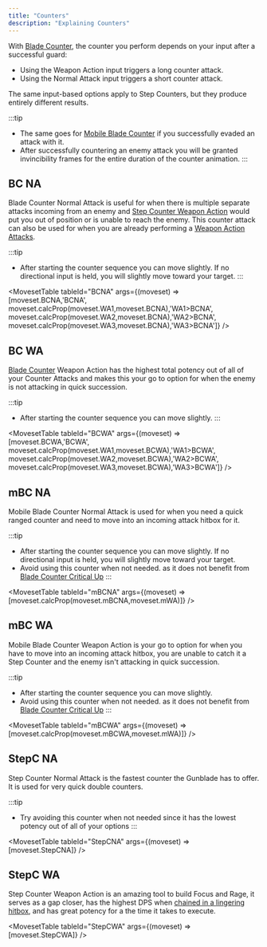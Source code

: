 ```yaml
---
title: "Counters"
description: "Explaining Counters"
---
```


With [Blade Counter](/skill-tree/skills#blade-counter), the counter you perform depends on your input after a successful guard:
* Using the Weapon Action input triggers a long counter attack.
* Using the Normal Attack input triggers a short counter attack.

The same input-based options apply to Step Counters, but they produce entirely different results.

:::tip
* The same goes for [Mobile Blade Counter](/skill-tree/skills#mobile-blade-counter) if you successfully evaded an attack with it.
* After successfully countering an enemy attack you will be granted invincibility frames for the entire duration of the counter animation.
:::

## BC NA
Blade Counter Normal Attack is useful for when there is multiple separate attacks incoming from an enemy and [Step Counter Weapon Action](/moveset/counters#stepc-wa) would put you out of position or is unable to reach the enemy. This counter attack can also be used for when you are already performing a [Weapon Action Attacks](/moveset/weapon-action#wa123). 

:::tip
* After starting the counter sequence you can move slightly. If no directional input is held, you will slightly move toward your target.
:::

<VideoPlayer src="/PA/BCNA.webm" />

<MovesetTable tableId="BCNA" args={(moveset) => [moveset.BCNA,'BCNA', moveset.calcProp(moveset.WA1,moveset.BCNA),'WA1>BCNA', moveset.calcProp(moveset.WA2,moveset.BCNA),'WA2>BCNA', moveset.calcProp(moveset.WA3,moveset.BCNA),'WA3>BCNA']} />

## BC WA
[Blade Counter](/skill-tree/skills#blade-counter) Weapon Action has the highest total potency out of all of your Counter Attacks and makes this your go to option for when the enemy is not attacking in quick succession.

:::tip
* After starting the counter sequence you can move slightly.
:::

<VideoPlayer src="/PA/BCWA.webm" />

<MovesetTable tableId="BCWA" args={(moveset) => [moveset.BCWA,'BCWA', moveset.calcProp(moveset.WA1,moveset.BCWA),'WA1>BCWA', moveset.calcProp(moveset.WA2,moveset.BCWA),'WA2>BCWA', moveset.calcProp(moveset.WA3,moveset.BCWA),'WA3>BCWA']} />

## mBC NA
Mobile Blade Counter Normal Attack is used for when you need a quick ranged counter and need to move into an incoming attack hitbox for it.

:::tip
* After starting the counter sequence you can move slightly. If no directional input is held, you will slightly move toward your target. 
* Avoid using this counter when not needed. as it does not benefit from [Blade Counter Critical Up](/skill-tree/skills#blade-counter-critical-up)
:::

<VideoPlayer src="/PA/mBCNA.webm" />

<MovesetTable tableId="mBCNA" args={(moveset) => [moveset.calcProp(moveset.mBCNA,moveset.mWA)]} />

## mBC WA
Mobile Blade Counter Weapon Action is your go to option for when you have to move into an incoming attack hitbox, you are unable to catch it a Step Counter and the enemy isn't attacking in quick succession.

:::tip
* After starting the counter sequence you can move slightly.
* Avoid using this counter when not needed. as it does not benefit from [Blade Counter Critical Up](/skill-tree/skills#blade-counter-critical-up)
:::

<VideoPlayer src="/PA/mBCWA.webm" />

<MovesetTable tableId="mBCWA" args={(moveset) => [moveset.calcProp(moveset.mBCWA,moveset.mWA)]} />

## StepC NA
Step Counter Normal Attack is the fastest counter the Gunblade has to offer. It is used for very quick double counters.

:::tip
* Try avoiding this counter when not needed since it has the lowest potency out of all of your options
:::

<VideoPlayer src="/PA/StepCNA.webm" />

<MovesetTable tableId="StepCNA" args={(moveset) => [moveset.StepCNA]} />

## StepC WA
Step Counter Weapon Action is an amazing tool to build Focus and Rage, it serves as a gap closer, has the highest DPS when [chained in a lingering hitbox](/moveset/animation-canceling#stepc-wachain), and has great potency for a the time it takes to execute.

<VideoPlayer src="/PA/StepCWA.webm" />

<MovesetTable tableId="StepCWA" args={(moveset) => [moveset.StepCWA]} />